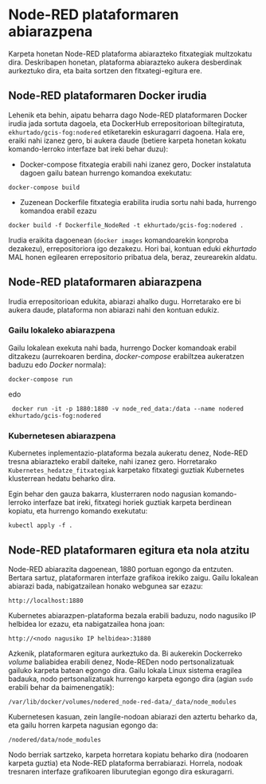 # Node-RED plataformaren abiarazpena

Karpeta honetan Node-RED plataforma abiarazteko fitxategiak multzokatu dira. Deskribapen honetan, plataforma abiarazteko aukera desberdinak aurkeztuko dira, eta baita sortzen den fitxategi-egitura ere.

## Node-RED plataformaren Docker irudia
Lehenik eta behin, aipatu beharra dago Node-RED plataformaren Docker irudia jada sortuta dagoela, eta DockerHub errepositorioan biltegiratuta, `ekhurtado/gcis-fog:nodered` etiketarekin eskuragarri dagoena. Hala ere, eraiki nahi izanez gero, bi aukera daude (betiere karpeta honetan kokatu komando-lerroko interfaze bat ireki behar duzu):

- Docker-compose fitxategia erabili nahi izanez gero, Docker instalatuta dagoen gailu batean hurrengo komandoa exekutatu:
```
docker-compose build
```
- Zuzenean Dockerfile fitxategia erabilita irudia sortu nahi bada, hurrengo komandoa erabil ezazu
```
docker build -f Dockerfile_NodeRed -t ekhurtado/gcis-fog:nodered .
```

Irudia eraikita dagoenean (`docker images` komandoarekin konproba dezakezu), errepositoriora igo dezakezu. Hori bai, kontuan eduki _ekhurtado_ MAL honen egilearen errepositorio pribatua dela, beraz, zeurearekin aldatu.

## Node-RED plataformaren abiarazpena
Irudia errepositorioan edukita, abiarazi ahalko dugu. Horretarako ere bi aukera daude, plataforma non abiarazi nahi den kontuan edukiz.

### Gailu lokaleko abiarazpena
Gailu lokalean exekuta nahi bada, hurrengo Docker komandoak erabil ditzakezu (aurrekoaren berdina, _docker-compose_ erabiltzea aukeratzen baduzu edo _Docker_ normala):
```
docker-compose run
```
edo
```
 docker run -it -p 1880:1880 -v node_red_data:/data --name nodered ekhurtado/gcis-fog:nodered
```
### Kubernetesen abiarazpena
Kubernetes inplementazio-plataforma bezala aukeratu denez, Node-RED tresna abiarazteko erabil daiteke, nahi izanez gero. Horretarako `Kubernetes_hedatze_fitxategiak` karpetako fitxategi guztiak Kubernetes klusterrean hedatu beharko dira.

Egin behar den gauza bakarra, klusterraren nodo nagusian komando-lerroko interfaze bat ireki, fitxategi horiek guztiak karpeta berdinean kopiatu, eta hurrengo komando exekutatu:
```
kubectl apply -f .
```

## Node-RED plataformaren egitura eta nola atzitu 
Node-RED abiarazita dagoenean, 1880 portuan egongo da entzuten. Bertara sartuz, plataformaren interfaze grafikoa irekiko zaigu. Gailu lokalean abiarazi bada, nabigatzailean honako webgunea sar ezazu:
```
http://localhost:1880
```
Kubernetes abiarazpen-plataforma bezala erabili baduzu, nodo nagusiko IP helbidea lor ezazu, eta nabigatzailea hona joan:
```
http://<nodo nagusiko IP helbidea>:31880
```

Azkenik, plataformaren egitura aurkeztuko da. Bi aukerekin Dockerreko _volume_ baliabidea erabili denez, Node-REDen nodo pertsonalizatuak gailuko karpeta batean egongo dira. Gailu lokala Linux sistema eragilea badauka, nodo pertsonalizatuak hurrengo karpeta egongo dira (agian `sudo` erabili behar da baimenengatik):
```
/var/lib/docker/volumes/nodered_node-red-data/_data/node_modules
```

Kubernetesen kasuan, zein langile-nodoan abiarazi den aztertu beharko da, eta gailu horren karpeta nagusian egongo da:
```
/nodered/data/node_modules
```

Nodo berriak sartzeko, karpeta horretara kopiatu beharko dira (nodoaren karpeta guztia) eta Node-RED plataforma berrabiarazi. Horrela, nodoak tresnaren interfaze grafikoaren liburutegian egongo dira eskuragarri.
